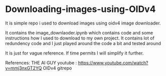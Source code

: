 # Downloading-images-using-OIDv4
It is simple repo i used to download images using oidv4 image downloader.

It contains the image_downlaoder.ipynb which contains code and some instructions how I used to download to my own project. It contains lot of redundency code and I just played around the code a bit and tested around

It is just for vague reference. If time permits I will simplify it further.

References:
THE AI GUY youtube : https://www.youtube.com/watch?v=mmj3nxGT2YQ
OIDv4 gitrepo

